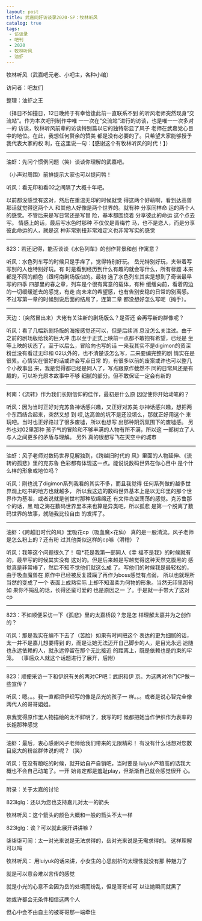 ```yaml
---
layout: post
title: 武嘉同好访谈录2020-SP：牧林听风
catalog: true
tags:
 - 访谈录
 - 吧刊
 - 2020
 - 牧林听风
 - 油虾
---
```


牧林听风（武嘉吧元老、小吧主，各种小编）

访问者：吧友们

整理：油虾之王

（择日不如撞日，12日晚终于有幸恰逢此前一直联系不到
的听风老师突然现身“交流站”。作为本次吧刊制作中唯
一一次在“交流站”进行的访谈，也是唯一一次多对一的
访谈，牧林听风前辈的访谈特别篇以它的独特彰显了风子
老师在武嘉党心目中的地位。在此，我想任何赘余的赞美
都是没有必要的了。只希望大家能够授予我代表大家的权
利，在这里说一句：【感谢这个有牧林听风的时代！】）

---

油虾：先问个惯例问题（笑）谈谈你理解的武嘉吧。

（小声对周围）前排提示大家也可以提问鸭！

听风：看⽆印和看02之间隔了⼤概⼗年吧。

以前都没感觉有这对，然后在重温⽆印的时候就觉
得这两个好萌啊，看到达⾼兽那话就觉得这两个⼈
和其他⼈好像是两个世界的。就有种 分享同样命
运的两个⼈的感觉。不管后来是写日常还是写冒
险，基本都围绕着 分享彼此的命运 这个点去写。
情感上的话，最后写⽔⾊时那种 不仅仅是青梅⽵
马，也不是恋⼈，⽽是分享彼此命运的⼈，就是这
种非常别扭非常难定义也非常写实的感觉

---

823：若还记得，能否谈谈《水色列车》的创作背景和创
作寓意？

听风：⽔⾊列车写的时候只是⼿痒了，觉得特别好玩。
岳光特别好玩，夹带着写写别的⼈也特别好玩。有
时是看到经历到什么有趣的就会写什么，所有标题
本来都是不同的颜⾊（跟柯南剧场版似的。最初
选了⽔⾊列车其实是想到了奇诺最早写的四季
四部里的春之章，列车是个很有寓意的载体，有种
缓缓向前，看着周边的⼀切缓缓逝去的感觉，有⾛
向未来的希望感，也有告别安稳的日常的别离感。
不过写第⼀章的时候别说后面的结局了，连第⼆章
都没想好怎么写呢（摊⼿）。

---

天边：（突然冒出来）大佬有关注新的剧场版么？是否还
会再写新的群像呢？

听风：看了⼏幅新剧场版的海报感觉还可以，但是后续消
息没怎么关注过。由于之前的剧场版给我的巨⼤冲
击以⾄于正式上映前⼀点都不敢抱有希望，已经是
坐等上映的状态了。⾄于以后么，冒险向也写的话
⼀来我其实不是digimon的资深粉丝没有看过⽆印和
02以外的，也不清楚该怎么写，⼆来要编完整的剧
情实在是很累。⼼情实在很好的话或许会写点日常
的，有很多以前的废案或许也可以整⼏个小故事出
来，我是觉得都已经是同⼈了，写点跟原作截然不
同的日常风还是有趣的，可以补充原本故事中不够
细腻的部分。但不敢保证⼀定会有新的

---

柯南：《流转》作为我们长期信仰的佳作，最初是什么原
因促使你开始动笔的？

听风：因为当时正好对克苏鲁神话感兴趣，又正好对苏美
尔神话感兴趣，想把两个东西结合起来，突然又想
到 哎,达⾼兽的坑不是还没填么，那就正好用这个
来玩吧。当时也正好路过了很多废墟，所以也想写
出那种阴沉氛围下的废墟感。 另外也对02里那种
孩⼦⽓的冒险和不够丰满的⼈物有所不满，所以这
⼀部树立了⼈与⼈之间更多的⽭盾与理解。 另外
真的很想写飞在天空中的城市

---

油虾：风子老师对数码世界见解独到，《跨越旧时代的
风》里面的人物延伸、《流转的孤悲》里的克苏鲁
色彩都有体现这一点。能说说数码世界在你心目中
是个什么样的形象或地位吗？

听风：刚也说了digimon系列我看的其实不多，⽽且我觉得
任何系列做的越多世界观上吃书的地⽅也就越多，
所以我这边的数码世界基本上是以⽆印里的那个世
界作为基准，或者说就是创世村那种软绵绵还
有⽂件岛空荡荡的感觉。克苏鲁那个的话，⿊
暗之海在数码世界里本来也算是异类吧，所以孤悲
是第⼀个脱离了数码世界的故事，就随我比较自由
的发挥了。

---

油虾：《跨越旧时代的风》里吸花cp（吸血魔×花仙）
真的是一股清流。风子老师是怎么粉上的？还有粉
过其他类似这样的cp嘛（滑稽）？

听风：我等这个问题很久了！ 吸*花是我第⼀部同⼈《幸
福不是我》的时候就有的，最早写的时候其实没有
这对的。但是后来越是写越觉得这种天然克腹⿊的
感觉真是非常棒了，然后不知不觉他们就这么成
了。写他们的时候我是最轻松的，由于吸⾎魔兽在
原作中已经被反复蹂躏了再作为boss感觉有点弱，
所以也就理所当然的变成了⼀个 表面上成熟实际
上却不知温柔为何物的形象。当然⽆印里那句 如
果你不捣乱的话，长得还蛮可爱的 也是原因之⼀
了。于是就⼀⼿带⼤了这对cp

---

823：不如顺便采访一下《孤悲》里的太嘉桥段？您是怎
样理解太嘉并为之创作的？

听风：那是我实在编不下去了（苦脸）如果有时间把这个
表达的更为细腻的话，太⼀并不是嘉⼉想要得到
的，⽽是让她⽆法迈开自⼰脚步的⼈，是目光永远
追随也永远依赖的⼈，就永远停留在那个⽆比接近
的距离上，既是依赖也是约束的牢笼。
（事后众人就这个话题进行了展开，后附）

---

823：顺便采访一下和伊织有关的两对CP吧：武织和伊
京。为这两对冷门CP做一些宣传？

听风：嗯。。。我⼀直都把伊织写的像是岳光的孩⼦⼀
样。。。或者是说⼼智完全像两代⼈的哥哥姐姐。

京我觉得原作里⼈物描绘的太不鲜明了，我写的时
候都把她当作伊织作为表率的长姐那种感觉

---

油虾：最后，衷心感谢风子老师给我们带来的无限精彩！
有没有什么话想对您数目庞大的粉丝群体说的呢？（笑）

听风：在没有粮吃的时候，就开始自产自销吧，当时要是
luiyuk产粮⾼的话我⼤概也不会自⼰动笔了。⼀开
始肯定都是羞耻play，但渐渐自⼰就会感觉很开
⼼。

---

附录：关于太嘉的讨论

823lglg：还以为您也支持嘉儿对太一的箭头

牧林听风：这个箭头的颜色大概和一般的箭头不太一样

823lglg：诶？可以就此展开讲讲嘛？

柒柒柒可闹：太一对光来说是无法求得的，岳对光来说是无需求得的。
这样理解可以吗

牧林听风：
用luiyuk的话来讲，小女生的心思剖析的太理性就没有那
种魅力了

就是可以意会难以言传的感觉

就是小光的心意不会因为岳的处境而纷乱，但是哥哥却可
以让她瞬间就黑了

她或许都会无条件相信这两个人

但心中会不由自主的被哥哥那一端牵住
